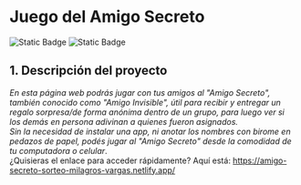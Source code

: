 # Juego del Amigo Secreto<br> 

![Static Badge](https://img.shields.io/badge/release_date-Enero-blue) ![Static Badge](https://img.shields.io/badge/open_issues-0-green)

## 1. Descripción del proyecto

*En esta página web podrás jugar con tus amigos al "Amigo Secreto", también conocido como "Amigo Invisible", útil para recibir y entregar un regalo sorpresa/de forma anónima dentro de un grupo, para luego ver si los demás en persona adivinan a quienes fueron asignados. <br>
Sin la necesidad de instalar una app, ni anotar los nombres con birome en pedazos de papel, podés jugar al "Amigo Secreto" desde la comodidad de tu computadora o celular*.<br>
¿Quisieras el enlace para acceder rápidamente? Aquí está: https://amigo-secreto-sorteo-milagros-vargas.netlify.app/ <br>

